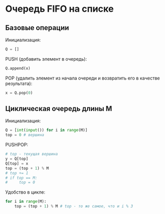 # Очередь FIFO на списке

## Базовые операции

Инициализация:

```python
Q = []
```

PUSH (добавить элемент в очередь):

```python
Q.append(x)
```

POP (удалить элемент из начала очереди и возвратить его в качестве результата):

```python
x = Q.pop(0)
```

## Циклическая очередь длины M

Инициализация:

```python
Q = [int(input()) for i in range(M)]
top = 0 # вершина
```

PUSHPOP:

```python
# top - текущая вершина
y = Q[top]
Q[top] = x
top = (top + 1) % M
# top += 1
# if top == M:
#     top = 0
```

Удобство в цикле:

```python
for i in range(M):
    top = (top + 1) % M # top - то же самое, что и i % 3
```
